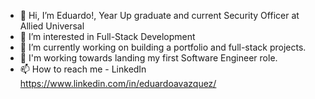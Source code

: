 - 👋 Hi, I’m Eduardo!, Year Up graduate and current Security Officer at Allied Universal
- 👀 I’m interested in Full-Stack Development
- 🌱 I’m currently working on building a portfolio and full-stack projects.
- 💞️ I'm working towards landing my first Software Engineer role.
- 📫 How to reach me - LinkedIn https://www.linkedin.com/in/eduardoavazquez/

<!---
vazquezea96/vazquezea96 is a ✨ special ✨ repository because its `README.md` (this file) appears on your GitHub profile.
You can click the Preview link to take a look at your changes.
--->
